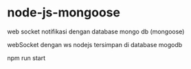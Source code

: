 # node-js-mongoose
web socket notifikasi dengan database mongo db (mongoose)


webSocket dengan ws nodejs tersimpan di database mogodb 

npm run start
